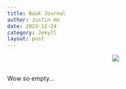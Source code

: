 ```yaml
---
title: Book Journal
author: Justin Ho
date: 2023-12-24
category: Jekyll
layout: post
---
```


<div style="text-align: center"><img src="https://github.com/justinhjy1004/jekyll-gitbook/blob/master/assets/dinosaur.gif?raw=true" /></div>

<br>

Wow so empty...